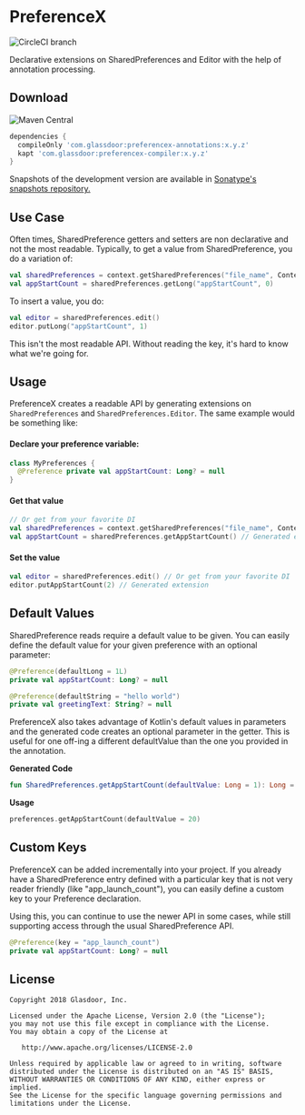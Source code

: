 # PreferenceX

![CircleCI branch](https://img.shields.io/circleci/project/github/Glassdoor/PreferenceX/master.svg)

Declarative extensions on SharedPreferences and Editor with the help of annotation processing.

## Download


![Maven Central](https://img.shields.io/maven-central/v/com.shaishavgandhi/prefextensions-compiler.svg)


```groovy
dependencies {
  compileOnly 'com.glassdoor:preferencex-annotations:x.y.z'
  kapt 'com.glassdoor:preferencex-compiler:x.y.z'
}
```

Snapshots of the development version are available in [Sonatype's snapshots repository.](https://oss.sonatype.org/content/repositories/snapshots/)


## Use Case

Often times, SharedPreference getters and setters are non declarative and not the most readable. Typically, to get a value from SharedPreference, you do a variation of:

```kotlin
val sharedPreferences = context.getSharedPreferences("file_name", Context.MODE_PRIVATE)
val appStartCount = sharedPreferences.getLong("appStartCount", 0)
```

To insert a value, you do:
```kotlin
val editor = sharedPreferences.edit()
editor.putLong("appStartCount", 1)
```
This isn't the most readable API. Without reading the key, it's hard to know what we're going for. 

## Usage

PreferenceX creates a readable API by generating extensions on `SharedPreferences` and `SharedPreferences.Editor`. The same example would be something like:

#### Declare your preference variable:
```kotlin
class MyPreferences {
  @Preference private val appStartCount: Long? = null
}
```

#### Get that value
```kotlin
// Or get from your favorite DI
val sharedPreferences = context.getSharedPreferences("file_name", Context.MODE_PRIVATE) 
val appStartCount = sharedPreferences.getAppStartCount() // Generated extension
```

#### Set the value
```kotlin
val editor = sharedPreferences.edit() // Or get from your favorite DI
editor.putAppStartCount(2) // Generated extension
```

## Default Values

SharedPreference reads require a default value to be given. You can easily define the default value for your given preference with an optional parameter:

```kotlin
@Preference(defaultLong = 1L) 
private val appStartCount: Long? = null

@Preference(defaultString = "hello world")
private val greetingText: String? = null
```

PreferenceX also takes advantage of Kotlin's default values in parameters and the generated code creates an optional parameter in the getter. This is useful for one off-ing a different defaultValue than the one you provided in the annotation.

**Generated Code**
```kotlin
fun SharedPreferences.getAppStartCount(defaultValue: Long = 1): Long = getLong("appStartCount", defaultValue)
```

**Usage**
```kotlin
preferences.getAppStartCount(defaultValue = 20) 
```


## Custom Keys

PreferenceX can be added incrementally into your project. If you already have a SharedPreference entry defined with a particular key that is not very reader friendly (like "app_launch_count"), you can easily define a custom key to your Preference declaration. 

Using this, you can continue to use the newer API in some cases, while still supporting access through the usual SharedPreference API.

```kotlin
@Preference(key = "app_launch_count") 
private val appStartCount: Long? = null
```


## License
    
    Copyright 2018 Glasdoor, Inc.

    Licensed under the Apache License, Version 2.0 (the "License");
    you may not use this file except in compliance with the License.
    You may obtain a copy of the License at

       http://www.apache.org/licenses/LICENSE-2.0

    Unless required by applicable law or agreed to in writing, software
    distributed under the License is distributed on an "AS IS" BASIS,
    WITHOUT WARRANTIES OR CONDITIONS OF ANY KIND, either express or implied.
    See the License for the specific language governing permissions and
    limitations under the License.
